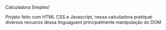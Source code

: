 Calculadora Simples!

Projeto feito com HTML CSS e Javascript,
nessa calculadora pratiquei diversos recusros dessa linguaguem principalmente manipulação do DOM
